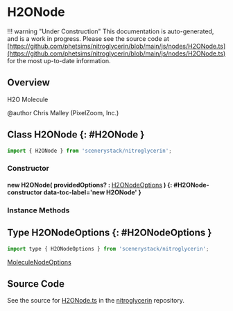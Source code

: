 # H2ONode

!!! warning "Under Construction"
    This documentation is auto-generated, and is a work in progress. Please see the source code at
    [https://github.com/phetsims/nitroglycerin/blob/main/js/nodes/H2ONode.ts](https://github.com/phetsims/nitroglycerin/blob/main/js/nodes/H2ONode.ts) for the most up-to-date information.

## Overview

H2O Molecule

@author Chris Malley (PixelZoom, Inc.)

## Class H2ONode {: #H2ONode }


```js
import { H2ONode } from 'scenerystack/nitroglycerin';
```
### Constructor

#### new H2ONode( providedOptions? : <span style="font-weight: 400;">[H2ONodeOptions](../nitroglycerin/H2ONode.md#H2ONodeOptions)</span> ) {: #H2ONode-constructor data-toc-label='new H2ONode' }

### Instance Methods





## Type H2ONodeOptions {: #H2ONodeOptions }


```js
import type { H2ONodeOptions } from 'scenerystack/nitroglycerin';
```


[MoleculeNodeOptions](../nitroglycerin/MoleculeNode.md#MoleculeNodeOptions)



## Source Code

See the source for [H2ONode.ts](https://github.com/phetsims/nitroglycerin/blob/main/js/nodes/H2ONode.ts) in the [nitroglycerin](https://github.com/phetsims/nitroglycerin) repository.

